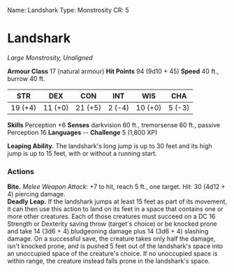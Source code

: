 Name: Landshark
Type: Monstrosity
CR: 5

# Landshark
_Large Monstrosity, Unaligned_

**Armour Class** 17 (natural armour)
**Hit Points** 94 (9d10 + 45)
**Speed** 40 ft., burrow 40 ft.

| STR      | DEX     | CON      | INT     | WIS     | CHA     |
|----------|---------|----------|---------|---------|---------|
| 19 (+4)  | 11 (+0) | 21 (+5)  | 2 (-4)  | 10 (+0) | 5 (-3)  |

**Skills** Perception +6
**Senses** darkvision 60 ft., tremorsense 60 ft., passive Perception 16
**Languages** --
**Challenge** 5 (1,800 XP)

**Leaping Ability.** The landshark's long jump is up to 30 feet and its high jump is up to 15 feet, with or without a running start.

### Actions 
**Bite.** _Melee Weapon Attack:_ +7 to hit, reach 5 ft., one target. _Hit:_ 30 (4d12 + 4) piercing damage.    
**Deadly Leap.** If the landshark jumps at least 15 feet as part of its movement, it can then use this action to land on its feet in a space that contains one or more other creatures. Each of those creatures must succeed on a DC 16 Strength or Dexterity saving throw (target's choice) or be knocked prone and take 14 (3d6 + 4) bludgeoning damage plus 14 (3d6 + 4) slashing damage. On a successful save, the creature takes only half the damage, isn't knocked prone, and is pushed 5 feet out of the landshark's space into an unoccupied space of the creature's choice. If no unoccupied space is within range, the creature instead falls prone in the landshark's space.